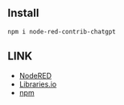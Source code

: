 ## Install

```
npm i node-red-contrib-chatgpt
```

## LINK

* [NodeRED](https://flows.nodered.org/node/node-red-contrib-chatgpt)
* [Libraries.io](https://libraries.io/npm/node-red-contrib-chatgpt)
* [npm](https://www.npmjs.com/package/node-red-contrib-chatgpt)
